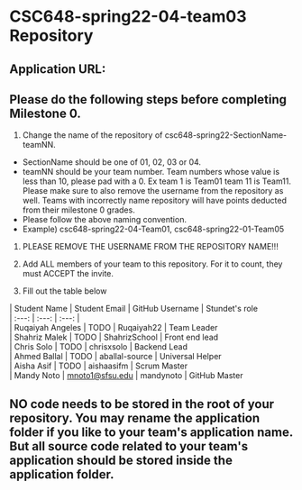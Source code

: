# CSC648-spring22-04-team03 Repository

## Application URL: 


## Please do the following steps before completing Milestone 0.
1. Change the name of the repository of csc648-spring22-SectionName-teamNN. 
 - SectionName should be one of 01, 02, 03 or 04. 
 - teamNN should be your team number. Team numbers whose value is less than 10, please pad with a 0. Ex team 1 is Team01 team 11 is Team11. Please make sure to also remove the username from the repository as well. Teams with incorrectly name repository will have points deducted from their milestone 0 grades.
 - Please follow the above naming convention.
 - Example) csc648-spring22-04-Team01,   csc648-spring22-01-Team05

1. PLEASE REMOVE THE USERNAME FROM THE REPOSITORY NAME!!!

2. Add ALL members of your team to this repository. For it to count, they must ACCEPT the invite.

3. Fill out the table below


| Student Name     | Student Email | GitHub Username | Stundet's role  
|    :---:         | :---:         | :---:           |  
| Ruqaiyah Angeles | TODO          | Ruqaiyah22      | Team Leader  
| Shahriz Malek    | TODO          | ShahrizSchool   | Front end lead  
| Chris Solo       | TODO          | chrisxsolo      | Backend Lead  
| Ahmed Ballal     | TODO          | aballal-source  | Universal Helper  
| Aisha Asif       | TODO          | aishaasifm      | Scrum Master  
| Mandy Noto       | mnoto1@sfsu.edu           | mandynoto       | GitHub Master  

## NO code needs to be stored in the root of your repository. You may rename the application folder if you like to your team's application name. But all source code related to your team's application should be stored inside the application folder.
